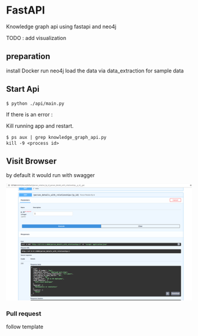 # FastAPI

Knowledge graph api using fastapi and neo4j 

TODO : add visualization 

## preparation

install Docker 
run neo4j 
load the data via data_extraction for sample data
## Start Api
````
$ python ./api/main.py
````

If there is an error :

Kill running app and restart.

```
$ ps aux | grep knowledge_graph_api.py
kill -9 <process id>
```

## Visit Browser 

by default it would run with swagger 

![alt text](https://raw.githubusercontent.com/sgmoorthy/Knowledge_Graph_API/master/gitImages/fastapi_knowledge_api.png)

### Pull request

follow template